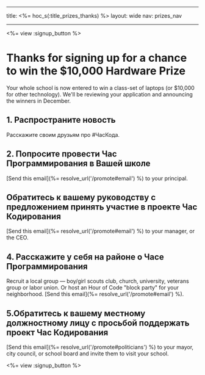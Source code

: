 * * *

title: <%= hoc_s(:title_prizes_thanks) %> layout: wide nav: prizes_nav

* * *

<%= view :signup_button %>

# Thanks for signing up for a chance to win the $10,000 Hardware Prize

Your whole school is now entered to win a class-set of laptops (or $10,000 for other technology). We'll be reviewing your application and announcing the winners in December.

## 1. Распространите новость

Расскажите своим друзьям про #ЧасКода.

## 2. Попросите провести Час Программирования в Вашей школе

[Send this email](%= resolve_url('/promote#email') %) to your principal.

## Обратитесь к вашему руководству с предложением принять участие в проекте Час Кодирования

[Send this email](%= resolve_url('/promote#email') %) to your manager, or the CEO.

## 4. Расскажите у себя на районе о Часе Программирования

Recruit a local group — boy/girl scouts club, church, university, veterans group or labor union. Or host an Hour of Code "block party" for your neighborhood. [Send this email](%= resolve_url('/promote#email') %).

## 5.Обратитесь к вашему местному должностному лицу c просьбой поддержать проект Час Кодирования

[Send this email](%= resolve_url('/promote#politicians') %) to your mayor, city council, or school board and invite them to visit your school.

<%= view :signup_button %>
